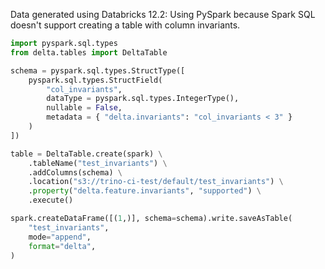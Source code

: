 Data generated using Databricks 12.2:
Using PySpark because Spark SQL doesn't support creating a table with column invariants.

```py
import pyspark.sql.types
from delta.tables import DeltaTable

schema = pyspark.sql.types.StructType([
    pyspark.sql.types.StructField(
        "col_invariants", 
        dataType = pyspark.sql.types.IntegerType(), 
        nullable = False, 
        metadata = { "delta.invariants": "col_invariants < 3" } 
    )
])

table = DeltaTable.create(spark) \
    .tableName("test_invariants") \
    .addColumns(schema) \
    .location("s3://trino-ci-test/default/test_invariants") \
    .property("delta.feature.invariants", "supported") \
    .execute()

spark.createDataFrame([(1,)], schema=schema).write.saveAsTable(
    "test_invariants",
    mode="append",
    format="delta",
)
```
